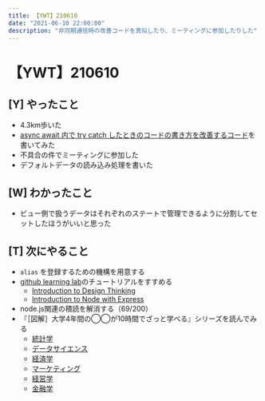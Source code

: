 ```yaml
---
title: 【YWT】210610
date: "2021-06-10 22:00:00"
description: "非同期通信時の改善コードを真似したり、ミーティングに参加したりした"
---
```


# 【YWT】210610

## [Y] やったこと

- 4.3km歩いた
- [async await 内で try catch したときのコードの書き方を改善するコード](https://gist.github.com/LeeDDHH/3c54aeb8466cc734e619a6535bf11c14)を書いてみた
- 不具合の件でミーティングに参加した
- デフォルトデータの読み込み処理を書いた

## [W] わかったこと

- ビュー側で扱うデータはそれぞれのステートで管理できるように分割してセットしたほうがいいと思った

## [T] 次にやること

- `alias` を登録するための機構を用意する
- [github learning lab](https://lab.github.com/githubtraining)のチュートリアルをすすめる
  - [Introduction to Design Thinking](https://lab.github.com/githubtraining/introduction-to-design-thinking)
  - [Introduction to Node with Express](https://lab.github.com/everydeveloper/introduction-to-node-with-express)
- node.js関連の積読を解消する（69/200）
- 『［図解］大学4年間の◯◯が10時間でざっと学べる』シリーズを読んでみる
  - [統計学](https://www.amazon.co.jp/dp/B07PXB4NN9)
  - [データサイエンス](https://www.amazon.co.jp/dp/B07XNW3TQM)
  - [経済学](https://www.amazon.co.jp/dp/B01KNLFHH6)
  - [マーケティング](https://www.amazon.co.jp/dp/B07BNC2SV3)
  - [経営学](https://www.amazon.co.jp/dp/B071SKDF3L)
  - [金融学](https://www.amazon.co.jp/dp/B07BB6Z7FW)
